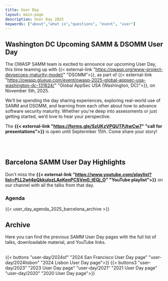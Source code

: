```yaml
---
title: User Day
layout: main-page
description: User Day 2025
keywords: ["about","what is","questions", "event", "user"]
---
```


## Washington DC Upcoming SAMM & DSOMM User Day

The OWASP SAMM team is excited to announce our upcoming User Day, this time teaming up with {{< external-link "https://owasp.org/www-project-devsecops-maturity-model/" "DSOMM">}}, as part of {{< external-link "https://owasp.glueup.com/event/owasp-2025-global-appsec-usa-washington-dc-131624/" "Global AppSec USA (Washington, DC)">}}, on November 5th, 2025.

We’ll be spending the day sharing experiences, exploring real-world use of SAMM and DSOMM, and learning from each other about how to advance software security maturity. Whether you're deep into assessments or just getting started, we’d love to hear your perspective.

The <b>{{< external-link "https://forms.gle/SzUKzVPQUTPJtwCw7" "call for presentations">}}</b> is open until Septermber 15th. Come share your story!


<br/><br/>

## Barcelona SAMM User Day Highlights

Don't miss the <b>{{< external-link "https://www.youtube.com/playlist?list=PLL2wt4pQkkuIozLAeKenPCSVm0_tEQj_O" "YouTube playlist">}}</b> on our channel with all the talks from that day.

### Agenda
{{< user_day_agenda_2025_barcelona_archive >}}

## Archive

Here you can find the previous SAMM User Day pages with the full list of talks, downloadable material, and YouTube links.
<br/><br/>

{{< buttons "user-day/2024sf" "2024 San Francisco User Day page" "user-day/2024lisbon" "2024 Lisbon User Day page">}}
{{< buttons3 "user-day/2023" "2023 User Day page" "user-day/2021" "2021 User Day page" "user-day/2020" "2020 User Day page">}}
